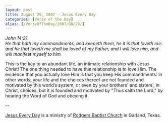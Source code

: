 ```yaml
---
layout: post
title: August 29, 2007 - Jesus Every Day
categories: [Verse of the Day]
alias: [/VerseOfTheDay/2007/08/29/]
---
```


_John 14:21  
He that hath my commandments, and keepeth them, he it is that
loveth me: and he that loveth me shall be loved of my Father, and I
will love him, and will manifest myself to him._

This is the key to an abundant life, an intimate relationship with
Jesus Christ! The one thing needed to have this relationship is to
love Him. The evidence that you actually love Him is that you keep
His commandments. In other words, your life and the choices thereof
are not founded and motivated by this world&rsquo;s system, or even
by your brothers' and sisters', in Christ, choices; but it is founded
and motivated by "Thus saith the Lord," by hearing the Word of God and
obeying it.

 --

<a href=http://jesuseveryday.net>Jesus Every Day</a> is a ministry of <a href=http://rodgersbaptist.net>Rodgers Baptist Church</a> in Garland, Texas.
